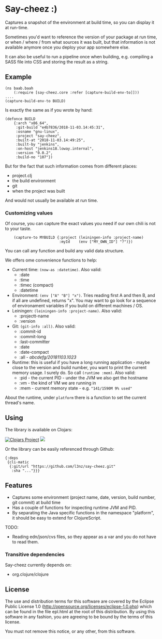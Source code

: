 # Say-cheez :)

Captures a snapshot of the environment at build time, so you can display it at run-time.

Sometimes you'd want to reference the version of your package
at run time, or when / where / from what sources it was built, but that information
is not available anymore once you deploy your app somewhere else. 

It can also be useful to run a pipeline once when building, e.g. compiling a SASS file
into CSS and storing the result as a string.

##  Example

	(ns baab.baah
		(:require [say-cheez.core :refer [capture-build-env-to]]))
	....
	(capture-build-env-to BUILD)

Is exactly the same as if you wrote by hand:

	(defonce BUILD 
		{:arch "x86_64",
		 :git-build "e4b7836/2018-11-03.14:45:31",
		 :osname "gnu-linux",
		 :project "say-cheez",
		 :built-at "2018-11-03.14:49:25",
		 :built-by "jenkins",
		 :on-host "jenkins18.loway.internal",
		 :version "0.0.2",
		 :build-no "107"})

But for the fact that such information comes from different places: 

* project.clj
* the build environment
* git
* when the project was built

And would not usually be available at run time.


### Customizing values

Of course, you can capture the exact values you need if our own chili is not to your taste.

		(capture-to MYBUILD {:project (leiningen-info :project-name)
		                     :myId    (env ["MY_OWN_ID"] "?")})


You can call any function and build any valid data structure.

We offers ome convenience functions to help:

* Current time: `(now-as :datetime)`. Also valid: 
	* :date
    * :time
    * :timec   (compact)
    * :datetime
* Environment: `(env ["A" "B"] "x")`. Tries reading first A and then B, and if all are undefined, returns "x". You may want to go look for a sequence of environament variables if you build on different machines / OS.
* Leiningen: `(leiningen-info :project-name)`. Also valid:
    * :projectt-name
    * :version
* Git: `(git-info :all)`. Also valid:
    * :commit-id
    * :commit-long
    * :last-committer
    * :date
    * :date-compact
    * :all    - *abcdefg/20181103.1023*
* Runtime: this is useful if you have a long running application - maybe close to the version and build number, you want to print the current memory usage. I surely do. So call `(runtime :mem)`. Also valid:
  * :pid - the current PID - under the JVM we also get the hostname
  * :vm  - the kind of VM we are running in
  * :mem - current memory state - e.g. `"141/1590M 9% used"`

About the runtime, under `platform` there is a function to set the current thread's name.

## Using

The library is available on Clojars:

[![Clojars Project](https://img.shields.io/clojars/v/say-cheez.svg)](https://clojars.org/say-cheez)
[![](https://cljdoc.xyz/badge/say-cheez)](https://cljdoc.xyz/jump/release/say-cheez)


Or the library can be easily referenced through Github:

	{:deps
	 {cli-matic
	  {:git/url "https://github.com/l3nz/say-cheez.git"
	   :sha "..."}}}


## Features

* Captures some environment (project name, date, version, build number, git commit) at build time
* Has a couple of functions for inspecting runtime JVM and PID.
* By separating the Java specific functions in the namespace "platform", it should be easy
  to extend for ClojureScript.

TODO:

* Reading edn/json/cvs files, so they appear as a var and you do not have to read them. 

### Transitive dependencies

Say-cheez currently depends on:

* org.clojure/clojure

## License

The use and distribution terms for this software are covered by the
Eclipse Public License 1.0 (http://opensource.org/licenses/eclipse-1.0.php)
which can be found in the file epl.html at the root of this distribution.
By using this software in any fashion, you are agreeing to be bound by
the terms of this license.

You must not remove this notice, or any other, from this software.
